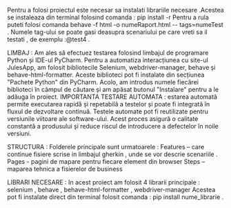 Pentru a folosi proiectul este necesar sa instalati librariile necesare .Acestea se instaleaza din terminal folosind comanda : pip install -r 
Pentru a rula puteti folosi comanda behave -f html -o numeRaport.html -- tags=numeTest .
Numele tag-ului se poate gasi deasupra scenariului pe care vreti sa il testati , de exemplu :@test4 .


LIMBAJ :
Am ales să efectuez testarea folosind limbajul de programare Python și IDE-ul PyCharm. Pentru a automatiza interacțiunea cu site-ul JulesApp, am folosit bibliotecile Selenium, webdriver-manager, behave și behave-html-formatter. Aceste biblioteci pot fi instalate din secțiunea "Pachete Python" din PyCharm. Acolo, am introdus numele fiecărei biblioteci în câmpul de căutare și am apăsat butonul "Instalare" pentru a le adăuga în proiect.
IMPORTANTA TESTARE AUTOMATA :
estarea automată permite executarea rapidă și repetabilă a testelor și poate fi integrată în fluxul de dezvoltare continuă. Testele automate pot fi reutilizate pentru versiunile viitoare ale software-ului. Acest proces asigură o calitate constantă a produsului și reduce riscul de introducere a defectelor în noile versiuni.


STRUCTURA :
Folderele principale sunt urmatoarele :
  Features – care continue fisiere scrise in limbajul gherkin , unde se vor  descrie scenariile .
  Pages -  pagini de mapare pentru fiecare element din browser
  Steps – maparea tehnica a fisierelor de business     

  
LIBRARI NECESARE :
In acest proiect am folosit 4 librarii principale : selenium , behave , behave-html-formatter , webdriver-manager 
    Acestea pot fi instalate direct din terminal folosit comanda  : pip install nume_librarie .
